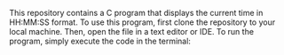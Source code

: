 This repository contains a C program that displays the current time in HH:MM:SS format.
To use this program, first clone the repository to your local machine. Then, open the file in a text editor or IDE.
To run the program, simply execute the code in the terminal:

